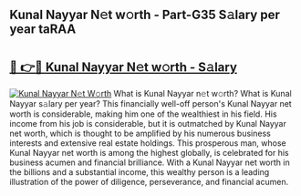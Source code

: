 ## Kunal Nayyar N𝚎t w𝚘rth - Part-G35 S𝚊lary per year taRAA

# <h2><a href="http://gc0q4k.nevu.top/?p=Kunal+Nayyar">🔗 👉🔴 Kunal Nayyar N𝚎t w𝚘rth - S𝚊lary</a></h2>

[![Kunal Nayyar N𝚎t W𝚘rth](https://i.imgur.com/Oavwk0R.jpeg)](http://gc0q4k.nevu.top/?p=Kunal+Nayyar)
What is Kunal Nayyar n𝚎t w𝚘rth? What is Kunal Nayyar s𝚊lary per year?
This financially well-off person's Kunal Nayyar net worth is considerable, making him one of the wealthiest in his field. His income from his job is considerable, but it is outmatched by Kunal Nayyar net worth, which is thought to be amplified by his numerous business interests and extensive real estate holdings. This prosperous man, whose Kunal Nayyar net worth is among the highest globally, is celebrated for his business acumen and financial brilliance. With a Kunal Nayyar net worth in the billions and a substantial income, this wealthy person is a leading illustration of the power of diligence, perseverance, and financial acumen.
